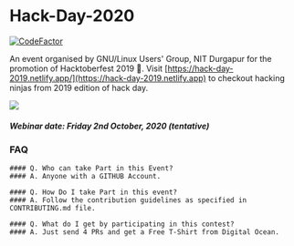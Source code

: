 # Hack-Day-2020
[![CodeFactor](https://www.codefactor.io/repository/github/lugnitdgp/hack-day/badge)](https://www.codefactor.io/repository/github/lugnitdgp/hack-day)

An event organised by GNU/Linux Users' Group, NIT Durgapur for the promotion of Hacktoberfest 2019 🎃.
Visit [https://hack-day-2019.netlify.app/](https://hack-day-2019.netlify.app) to checkout hacking ninjas from 2019 edition of hack day.

![](https://media0.giphy.com/media/TOWeGr70V2R1K/giphy.gif)
##### Webinar date: Friday 2nd October, 2020 (tentative)

### FAQ
    #### Q. Who can take Part in this Event?
    #### A. Anyone with a GITHUB Account.

    #### Q. How Do I take Part in this event?
    #### A. Follow the contribution guidelines as specified in CONTRIBUTING.md file.

    #### Q. What do I get by participating in this contest?
    #### A. Just send 4 PRs and get a Free T-Shirt from Digital Ocean.
